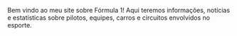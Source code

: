 Bem vindo ao meu site sobre Fórmula 1!
Aqui teremos informações, notícias e estatísticas sobre pilotos, equipes, carros e circuitos envolvidos no esporte.